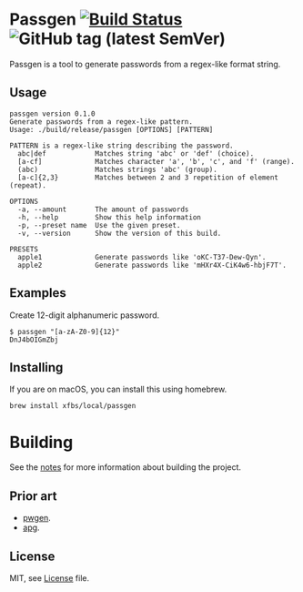 # Passgen [![Build Status](https://travis-ci.org/xfbs/passgen.svg?branch=master)](https://travis-ci.org/xfbs/passgen) ![GitHub tag (latest SemVer)](https://img.shields.io/github/tag/xfbs/passgen.svg)

Passgen is a tool to generate passwords from a regex-like format string.

## Usage

```
passgen version 0.1.0
Generate passwords from a regex-like pattern.
Usage: ./build/release/passgen [OPTIONS] [PATTERN]

PATTERN is a regex-like string describing the password.
  abc|def            Matches string 'abc' or 'def' (choice).
  [a-cf]             Matches character 'a', 'b', 'c', and 'f' (range).
  (abc)              Matches strings 'abc' (group).
  [a-c]{2,3}         Matches between 2 and 3 repetition of element (repeat).

OPTIONS
  -a, --amount       The amount of passwords
  -h, --help         Show this help information
  -p, --preset name  Use the given preset.
  -v, --version      Show the version of this build.

PRESETS
  apple1             Generate passwords like 'oKC-T37-Dew-Qyn'.
  apple2             Generate passwords like 'mHXr4X-CiK4w6-hbjF7T'.
```

## Examples

Create 12-digit alphanumeric password.

    $ passgen "[a-zA-Z0-9]{12}"
    DnJ4bOIGmZbj

## Installing

If you are on macOS, you can install this using homebrew.

    brew install xfbs/local/passgen

# Building

See the [notes](NOTES.md) for more information about building the project.

## Prior art

* [pwgen](https://linux.die.net/man/1/pwgen).
* [apg](https://linux.die.net/man/1/apg).

## License

MIT, see [License](LICENSE) file.

